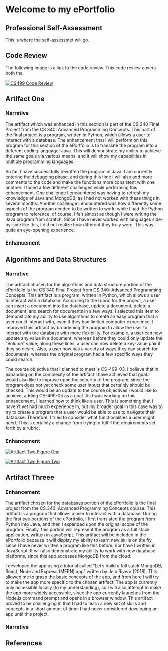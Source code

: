 # Welcome to my ePortfolio

## Professional Self-Assessment

This is where the self-assessmet will go.

## Code Review

The following image is a link to the code review. This code review covers both the

[![CS499 Code Review](https://i.imgur.com/QBLhuz7.png)](https://youtu.be/FqF6p_0CEmE "CS499 Code Review")

## Artifact One

### Narrative

The artifact which was enhanced in this section is part of the CS 340 Final Project from the CS 340: Advanced Programming Concepts. This part of the final project is a program, written in Python, which allows a user to interact with a database. The enhancement that I will perform on this program for this section of the ePortfolio is to translate the program into a different coding language: Java. This will demonstrate my ability to achieve the same goals via various means, and it will show my capabilities in multiple programming languages.

So far, I have successfully rewritten the program in Java. I am currently entering the debugging phase, and during this time I will also add more comments to the code and make the functions more consistent with one another. I faced a few different challenges while performing this enhancement. One challenge I encountered was having to refresh my knowledge of Java and MongoDB, as I had not worked with these things in several months. Another challenge I encountered was how differently some aspects of the program needed to be written to work; while I had the Python program to reference, of course, I felt almost as though I were writing the Java program from scratch. Since I have never worked with languages side-by-side like this, I did not realize how different they truly were. This was quite an eye-opening experience.

### Enhancement 

## Algorithms and Data Structures

### Narrative

   The artifact chosen for the algorithms and data structure portion of the ePortfolio is the CS 340 Final Project from CS 340: Advanced Programming Concepts. This artifact is a program, written in Python, which allows a user to interact with a database. According to the rubric for the project, a user can insert a document into the database, update a document, delete a document, and search for documents in a few ways. I selected this item to demonstrate my ability to use algorithms to create an easy program that a user could interact with, even if they had limited computer experience. I improved this artifact by broadening the program to allow the user to interact with the database with more flexibility. For example, a user can now update any value in a document, whereas before they could only update the “Volume” value; along these lines, a user can now delete a key-value pair if they so desire. Also, a user now has a variety of ways they can search for documents, whereas the original program had a few specific ways they could search.

The course objective that I planned to meet is CS-499-03. I believe that in expanding on the complexity of the artifact I have achieved that goal. I would also like to improve upon the security of the program, since the program does not yet check some user inputs that certainly should be checked. This would be an update to the course objectives I would like to achieve, adding CS-499-05 as a goal. As I was working on this enhancement, I learned how to think like a user. This is something that I haven’t yet had much experience in, but my broader goal in this case was to try to create a program that a user would be able to use to navigate their database. Therefore, I tried to consider what functionalities a user might need. This is certainly a change from trying to fulfill the requirements set forth by a rubric.

### Enhancement

[![Artifact Two Figure One](https://i.imgur.com/FQlqcIs.png)](https://i.imgur.com/FQlqcIs.png "Artifact Two Figure One")

[![Artifact Two Figure Two](https://i.imgur.com/A01oHNb.png)](https://i.imgur.com/A01oHNb.png "Artifact Two Figure Two")

## Artifact Threee

### Enhancement

The artifact chosen for the databases portion of the ePortfolio is the final project from the CS 340: Advanced Programming Concepts course. This artifact is a program that allows a user to interact with a database. During the first two portions of the ePortfolio, I first translated the program from Python into Java, and then I expanded upon the original scope of the program. Finally, this portion will represent the program as a full stack application, written in JavaScript. This artifact will be included in the ePortfolio because it will display my ability to learn new skills on the fly, since I have never written a program like this before, nor have I written in JavaScript. It will also demonstrate my ability to work with new database platforms, since this app accesses MongoDB from the cloud.

I developed the app using a tutorial called “Let’s build a full stack MongoDB, React, Node and Express (MERN) app” written by Jelo Rivera (2018). This allowed me to grasp the basic concepts of the app, and from here I will try to make the app more specific to the chosen artifact. The app is currently only accessible locally (to my understanding), so I will also attempt to make the app more widely accessible, since the app currently launches from the Node.js command prompt and opens in a browser window. This artifact proved to be challenging in that I had to learn a new set of skills and concepts in a short amount of time; I had never considered developing an app until this project.

### Narrative

## References
